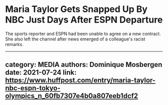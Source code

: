 # Maria Taylor Gets Snapped Up By NBC Just Days After ESPN Departure

The sports reporter and ESPN had been unable to agree on a new contract. She also left the channel after news emerged of a colleague's racist remarks.

---
category: MEDIA
authors: Dominique Mosbergen
date: 2021-07-24
link: https://www.huffpost.com/entry/maria-taylor-nbc-espn-tokyo-olympics_n_60fb7307e4b0a807eeb1dcf2
---
